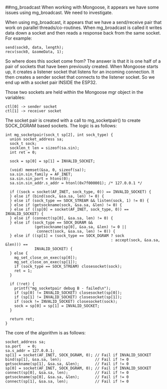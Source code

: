 ##mg_broadcast
When working with Mongoose, it appears we have some issues using mg_broadcast.  We need to investigate.

When using mg_broadcast, it appears that we have a send/receive pair that work on parallel threads/co-routines.
When mg_broadcast is called it writes data down a socket and then reads a response back from the same socket.  For
example:

```
send(sock0, data, length);
recv(sock0, &someData, 1);
```

So where does this socket come from?  The answer is that it is one half of a pair of sockets that have
been previously created.  When Mongoose starts up, it creates a listener socket that listens for an
incoming connection.  It then creates a sender socket that connects to the listener socket.  So we end up with
a socket pair INSIDE the ESP32.

Those two sockets are held within the Mongoose mgr object in the variables:

```
ctl[0] -> sender socket
ctl[1] -> receiver socket
```

The socket pair is created with a call to mg_socketpair() to create SOCK_DGRAM based sockets.  The logic is as 
follows:

```
int mg_socketpair(sock_t sp[2], int sock_type) {
  union socket_address sa;
  sock_t sock;
  socklen_t len = sizeof(sa.sin);
  int ret = 0;

  sock = sp[0] = sp[1] = INVALID_SOCKET;

  (void) memset(&sa, 0, sizeof(sa));
  sa.sin.sin_family = AF_INET;
  sa.sin.sin_port = htons(0);
  sa.sin.sin_addr.s_addr = htonl(0x7f000001); /* 127.0.0.1 */

  if ((sock = socket(AF_INET, sock_type, 0)) == INVALID_SOCKET) {
  } else if (bind(sock, &sa.sa, len) != 0) {
  } else if (sock_type == SOCK_STREAM && listen(sock, 1) != 0) {
  } else if (getsockname(sock, &sa.sa, &len) != 0) {
  } else if ((sp[0] = socket(AF_INET, sock_type, 0)) == INVALID_SOCKET) {
  } else if (connect(sp[0], &sa.sa, len) != 0) {
  } else if (sock_type == SOCK_DGRAM &&
             (getsockname(sp[0], &sa.sa, &len) != 0 ||
              connect(sock, &sa.sa, len) != 0)) {
  } else if ((sp[1] = (sock_type == SOCK_DGRAM ? sock
                                               : accept(sock, &sa.sa, &len))) ==
             INVALID_SOCKET) {
  } else {
    mg_set_close_on_exec(sp[0]);
    mg_set_close_on_exec(sp[1]);
    if (sock_type == SOCK_STREAM) closesocket(sock);
    ret = 1;
  }

  if (!ret) {
  	printf("mg_socketpair debug B - failed\n");
    if (sp[0] != INVALID_SOCKET) closesocket(sp[0]);
    if (sp[1] != INVALID_SOCKET) closesocket(sp[1]);
    if (sock != INVALID_SOCKET) closesocket(sock);
    sock = sp[0] = sp[1] = INVALID_SOCKET;
  }

  return ret;
}
```

The core of the algorithm is as follows:
```
socket_address sa;
sa.port   = 0;
sa.s_addr = 127.0.0.1;
sp[1] = socket(AF_INET, SOCK_DGRAM, 0); // Fail if INVALID_SOCKET
bind(sp[1], &sa.sa, len);               // Fail if != 0
getsockname(sp[1], &sa.sa, &len);       // Fail if != 0
sp[0] = socket(AF_INET, SOCK_DGRAM, 0); // Fail if INVALID_SOCKET
connect(sp[0], &sa.sa, len);            // Fail if != 0
getsockname(sp[0], &sa.sa, &len);       // Fail if != 0
connect(sp[1], &sa.sa, len);            // Fail if != 0

```